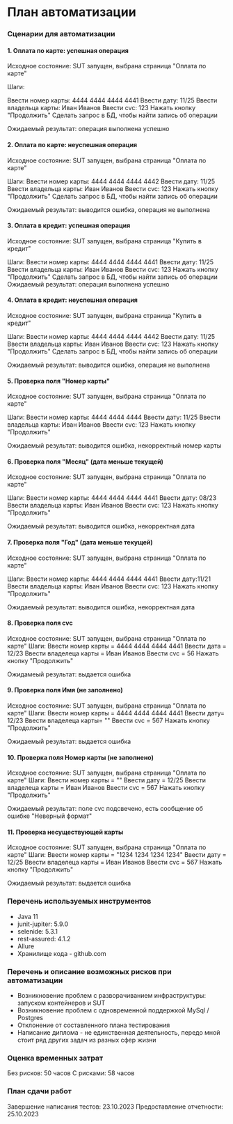 # План автоматизации

### Сценарии для автоматизации

#### 1. Оплата по карте: успешная операция

Исходное состояние: SUT запущен, выбрана страница "Оплата по карте"

Шаги:

Ввести номер карты: 4444 4444 4444 4441
Ввести дату: 11/25
Ввести владельца карты: Иван Иванов
Ввести cvc: 123
Нажать кнопку "Продолжить"
Сделать запрос в БД, чтобы найти запись об операции

Ожидаемый результат: операция выполнена успешно

#### 2. Оплата по карте: неуспешная операция

Исходное состояние: SUT запущен, выбрана страница "Оплата по карте"

Шаги:
Ввести номер карты: 4444 4444 4444 4442
Ввести дату: 11/25
Ввести владельца карты: Иван Иванов
Ввести cvc: 123
Нажать кнопку "Продолжить"
Сделать запрос в БД, чтобы найти запись об операции

Ожидаемый результат: выводится ошибка, операция не выполнена

#### 3. Оплата в кредит: успешная операция

Исходное состояние: SUT запущен, выбрана страница "Купить в кредит"

Шаги:
Ввести номер карты: 4444 4444 4444 4441
Ввести дату: 11/25
Ввести владельца карты: Иван Иванов
Ввести cvc: 123
Нажать кнопку "Продолжить"
Сделать запрос в БД, чтобы найти запись об операции
Ожидаемый результат: операция выполнена успешно

#### 4. Оплата в кредит: неуспешная операция

Исходное состояние: SUT запущен, выбрана страница "Купить в кредит"

Шаги:
Ввести номер карты: 4444 4444 4444 4442
Ввести дату: 11/25
Ввести владельца карты: Иван Иванов
Ввести cvc: 123
Нажать кнопку "Продолжить"
Сделать запрос в БД, чтобы найти запись об операции

Ожидаемый результат: выводится ошибка, операция не выполнена

#### 5. Проверка поля "Номер карты"

Исходное состояние: SUT запущен, выбрана страница "Оплата по карте"

Шаги:
Ввести номер карты: 4444 4444 4444
Ввести дату: 11/25
Ввести владельца карты: Иван Иванов
Ввести cvc: 123
Нажать кнопку "Продолжить"

Ожидаемый результат: выводится ошибка, некорректный номер карты

#### 6. Проверка поля "Месяц" (дата меньше текущей)

Исходное состояние: SUT запущен, выбрана страница "Оплата по карте"

Шаги:
Ввести номер карты: 4444 4444 4444 4441
Ввести дату: 08/23
Ввести владельца карты: Иван Иванов
Ввести cvc: 123
Нажать кнопку "Продолжить"

Ожидаемый результат: выводится ошибка, некорректная дата

#### 7. Проверка поля "Год" (дата меньше текущей)

Исходное состояние: SUT запущен, выбрана страница "Оплата по карте"

Шаги:
Ввести номер карты: 4444 4444 4444 4441
Ввести дату:11/21
Ввести владельца карты: Иван Иванов
Ввести cvc: 123
Нажать кнопку "Продолжить"

Ожидаемый результат: выводится ошибка, некорректная дата


#### 8. Проверка поля cvc

Исходное состояние: SUT запущен, выбрана страница "Оплата по карте"
Шаги:
Ввести номер карты = 4444 4444 4444 4441
Ввести дата = 12/23
Ввести владелеца карты = Иван Иванов
Ввести cvc = 56
Нажать кнопку "Продолжить"

Ожидамеый результат: выдается ошибка

#### 9. Проверка поля Имя (не заполнено)

Исходное состояние: SUT запущен, выбрана страница "Оплата по карте"
Шаги:
Ввести номер карты = 4444 4444 4444 4441
Ввести дату= 12/23
Ввести владелеца карты= ""
Ввести cvc = 567
Нажать кнопку "Продолжить"

Ожидаемый результат: выдается ошибка

#### 10. Проверка поля Номер карты (не заполнено)

Исходное состояние: SUT запущен, выбрана страница "Оплата по карте"
Шаги:
Ввести номер карты = ""
Ввести дату = 12/25
Ввести владелеца карты = Иван Иванов
Ввести cvc = 567
Нажать кнопку "Продолжить"

Ожидаемый результат: поле cvc подсвечено, есть сообщение об ошибке "Неверный формат"

#### 11. Проверка несуществующей карты

Исходное состояние: SUT запущен, выбрана страница "Оплата по карте"
Шаги:
Ввести номер карты = "1234 1234 1234 1234"
Ввести дату = 12/25
Ввести владелеца карты = Иван Иванов
Ввести cvc = 567
Нажать кнопку "Продолжить"

Ожидаемый результат: выдается ошибка

### Перечень используемых инструментов

- Java 11
- junit-jupiter: 5.9.0
- selenide: 5.3.1
- rest-assured: 4.1.2
- Allure
- Хранилище кода - github.com

### Перечень и описание возможных рисков при автоматизации
- Возникновение проблем с разворачиванием инфраструктуры: запуском контейнеров и SUT
- Возникновение проблем с одновременной поддержкой MySql / Postgres
- Отклонение от составленного плана тестирования
- Написание диплома - не единственная деятельность, передо мной стоит ряд других задач из разных сфер жизни

### Оценка временных затрат
Без рисков: 50 часов
С рисками: 58 часов

### План сдачи работ
Завершение написания тестов: 23.10.2023
Предоставление отчетности: 25.10.2023
